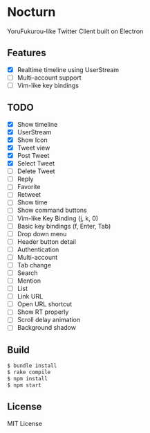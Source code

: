 # Nocturn

YoruFukurou-like Twitter Client built on Electron

## Features
- [x] Realtime timeline using UserStream
- [ ] Multi-account support
- [ ] Vim-like key bindings

## TODO

- [x] Show timeline
- [x] UserStream
- [x] Show Icon
- [x] Tweet view
- [x] Post Tweet
- [x] Select Tweet
- [ ] Delete Tweet
- [ ] Reply
- [ ] Favorite
- [ ] Retweet
- [ ] Show time
- [ ] Show command buttons
- [ ] Vim-like Key Binding (j, k, 0)
- [ ] Basic key bindings (f, Enter, Tab)
- [ ] Drop down menu
- [ ] Header button detail
- [ ] Authentication
- [ ] Multi-account
- [ ] Tab change
- [ ] Search
- [ ] Mention
- [ ] List
- [ ] Link URL
- [ ] Open URL shortcut
- [ ] Show RT properly
- [ ] Scroll delay animation
- [ ] Background shadow

## Build

```bash
$ bundle install
$ rake compile
$ npm install
$ npm start
```

## License

MIT License
